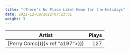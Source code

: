 ```yaml
---
title: "(There's No Place Like) Home for the Holidays"
date: 2022-12-08/2022T07:23:51
weight: 3
---
```




 Artist | Plays 
----- | -----:
[Perry Como]({{< ref "a197">}}) | 127
